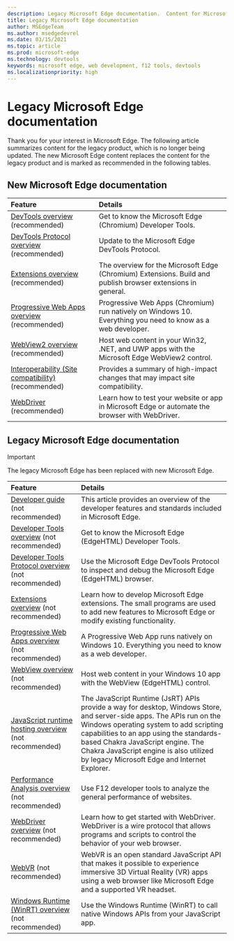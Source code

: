 ```yaml
---
description: Legacy Microsoft Edge documentation.  Content for Microsoft Edge (edgeHTML).
title: Legacy Microsoft Edge documentation
author: MSEdgeTeam
ms.author: msedgedevrel
ms.date: 03/15/2021
ms.topic: article
ms.prod: microsoft-edge
ms.technology: devtools
keywords: microsoft edge, web development, f12 tools, devtools
ms.localizationpriority: high
---
```

# Legacy Microsoft Edge documentation  

Thank you for your interest in Microsoft Edge.  The following article summarizes content for the legacy product, which is no longer being updated.  The new Microsoft Edge content replaces the content for the legacy product and is marked as recommended in the following tables.  

## New Microsoft Edge documentation  

| Feature | Details |  
|:--- |:--- |  
| [DevTools overview][DevtoolsGuideChromiumMain] \(recommended\) | Get to know the Microsoft Edge \(Chromium\) Developer Tools. |  
| [DevTools Protocol overview][DevtoolsProtocolChromiumMain] \(recommended\) | Update to the Microsoft Edge DevTools Protocol. |  
| [Extensions overview][ExtensionsChromiumIndex] \(recommended\) | The overview for the Microsoft Edge \(Chromium\) Extensions.  Build and publish browser extensions in general. |  
| [Progressive Web Apps overview][ProgressiveWebAppsChromiumIndex] \(recommended\) | Progressive Web Apps \(Chromium\) run natively on Windows 10.  Everything you need to know as a web developer. |  
| [WebView2 overview][Webview2Index] \(recommended\) | Host web content in your Win32, .NET, and UWP apps with the Microsoft Edge WebView2 control. |  
| [Interoperability (Site compatibility)][WebPlatformSiteImpactingChanges] \(recommended\) | Provides a summary of high-impact changes that may impact site compatibility. |  
| [WebDriver][WebdriverChromiumIndex] \(recommended\) | Learn how to test your website or app in Microsoft Edge or automate the browser with WebDriver. |  

<!--  
:::row:::
   :::column span="":::
      [DevTools overview][DevtoolsGuideChromiumMain]  
   :::column-end:::
   :::column span="":::
      [DevTools Protocol overview][DevtoolsProtocolChromiumMain]  
   :::column-end:::
   :::column span="":::
      [Extensions overview][ExtensionsChromiumIndex]  
   :::column-end:::
:::row-end:::  
:::row:::
   :::column span="":::
      [Progressive Web Apps overview][ProgressiveWebAppsChromiumIndex]  
   :::column-end:::
   :::column span="":::
      [New Microsoft Edge WebView2 overview][Webview2Index]  
   :::column-end:::
   :::column span="":::
      [Interoperability (Site compatibility)][WebPlatformSiteImpactingChanges]  
   :::column-end:::
:::row-end:::  
:::row:::
   :::column span="":::
      [WebDriver][WebdriverChromiumIndex]  
   :::column-end:::
   :::column span="":::
      &nbsp;  
   :::column-end:::
   :::column span="":::
      &nbsp;  
   :::column-end:::
:::row-end:::  
-->  

## Legacy Microsoft Edge documentation  

<!--  This is deprecated and legacy content.  For new content, navigate to the associated [Chromium category](#new-microsoft-edge-documentation).  -->  

> [!IMPORTANT]
> The legacy Microsoft Edge has been replaced with new Microsoft Edge.  

| Feature | Details |  
|:--- |:--- |  
| [Developer guide][EdgehtmlDevGuideIndex] \(not recommended\) | This article provides an overview of the developer features and standards included in Microsoft Edge. |  
| [Developer Tools overview][EdgehtmlDevtoolsGuideIndex] \(not recommended\) | Get to know the Microsoft Edge \(EdgeHTML\) Developer Tools. |  
| [Developer Tools Protocol overview][EdgehtmlDevtoolsProtocolIndex] \(not recommended\) | Use the Microsoft Edge DevTools Protocol to inspect and debug the Microsoft Edge \(EdgeHTML\) browser. |  
| [Extensions overview][EdgehtmlExtensionsIndex] \(not recommended\) | Learn how to develop Microsoft Edge extensions.  The small programs are used to add new features to Microsoft Edge or modify existing functionality. |  
| [Progressive Web Apps overview][EdgehtmlProgressiveWebAppsIndex] \(not recommended\) | A Progressive Web App runs natively on Windows 10.  Everything you need to know as a web developer. |  
| [WebView overview][EdgehtmlHostingWebviewIndex] \(not recommended\) | Host web content in your Windows 10 app with the WebView \(EdgeHTML\) control. |  
| [JavaScript runtime hosting overview][EdgehtmlHostingJavascriptRuntimeHostingIndex] \(not recommended\) | The JavaScript Runtime \(JsRT\) APIs provide a way for desktop, Windows Store, and server-side apps.  The APIs run on the Windows operating system to add scripting capabilities to an app using the standards-based Chakra JavaScript engine.   The Chakra JavaScript engine is also utilized by legacy Microsoft Edge and Internet Explorer. |  
| [Performance Analysis overview][EdgehtmlPerformanceAnalysisIndex] \(not recommended\) | Use F12 developer tools to analyze the general performance of websites. |  
| [WebDriver overview][EdgehtmlWebdriverIndex] \(not recommended\) | Learn how to get started with WebDriver.  WebDriver is a wire protocol that allows programs and scripts to control the behavior of your web browser. |  
| [WebVR][WebvrIndex] \(not recommended\) | WebVR is an open standard JavaScript API that makes it possible to experience immersive 3D Virtual Reality \(VR\) apps using a web browser like Microsoft Edge and a supported VR headset. |  
| [Windows Runtime (WinRT) overview][EdgehtmlWindowsRuntimeIndex] \(not recommended\) | Use the Windows Runtime \(WinRT\) to call native Windows APIs from your JavaScript app. |  

<!--  
:::row:::
   :::column span="":::
      [developer guide][EdgehtmlDevGuideIndex]  
   :::column-end:::
   :::column span="":::
      [Developer Tools overview][EdgehtmlDevtoolsGuideIndex]  
   :::column-end:::
   :::column span="":::
      [Developer Tools Protocol overview][EdgehtmlDevtoolsProtocolIndex]  
   :::column-end:::
:::row-end:::  
:::row:::
   :::column span="":::
      [Extensions overview][EdgehtmlExtensionsIndex]  
   :::column-end:::
   :::column span="":::
      [Progressive Web Apps overview][EdgehtmlProgressiveWebAppsIndex]  
   :::column-end:::
   :::column span="":::
      [WebView overview][EdgehtmlHostingWebviewIndex]  
   :::column-end:::
:::row-end:::  
:::row:::
   :::column span="":::
      [JavaScript runtime hosting overview][EdgehtmlHostingJavascriptRuntimeHostingIndex]  
   :::column-end:::
   :::column span="":::
      [Performance Analysis overview][EdgehtmlPerformanceAnalysisIndex]  
   :::column-end:::
   :::column span="":::
      [WebDriver overview][EdgehtmlWebdriverIndex]  
   :::column-end:::
:::row-end:::  
:::row:::
   :::column span="":::
      [WebVR][WebvrIndex]  
   :::column-end:::
   :::column span="":::
      [Windows Runtime (WinRT) overview][EdgehtmlWindowsRuntimeIndex]  
   :::column-end:::
   :::column span="":::
      &nbsp;  
   :::column-end:::
:::row-end:::  
-->  

<!-- links -->  

[DevtoolsGuideChromiumMain]: ../devtools-guide-chromium/index.md "Microsoft Edge (Chromium) Developer Tools overview | Microsoft Docs"  
[DevtoolsProtocolChromiumMain]: ../devtools-protocol-chromium/index.md "Microsoft Edge (Chromium) DevTools Protocol overview | Microsoft Docs"  
[EdgehtmlDevGuideIndex]: ./dev-guide/index.md "Microsoft Edge Developer Guide | Microsoft Docs"  
[EdgehtmlDevtoolsGuideIndex]: ./devtools-guide/index.md "Microsoft Edge (EdgeHTML) Developer Tools | Microsoft Docs"  
[EdgehtmlDevtoolsProtocolIndex]: ./devtools-protocol/index.md "Microsoft Edge (EdgeHTML) DevTools Protocol | Microsoft Docs"  
[EdgehtmlExtensionsIndex]: ./extensions/index.md "Microsoft Edge (EdgeHTML) extensions | Microsoft Docs"  
[EdgehtmlProgressiveWebAppsIndex]: ./progressive-web-apps/index.md "Progressive Web Apps (EdgeHTML) on Windows | Microsoft Docs"  
[EdgehtmlHostingWebviewIndex]: ./hosting/webview/index.md "WebView (EdgeHTML) for Windows 10 apps | Microsoft Docs"  
[EdgehtmlHostingJavascriptRuntimeHostingIndex]: ./hosting/javascript-runtime-hosting.md "JavaScript runtime hosting | Microsoft Docs"  
[EdgehtmlPerformanceAnalysisIndex]: ./performance-analysis/index.md "Performance Analysis | Microsoft Docs"  
[EdgehtmlWebdriverIndex]: ./webdriver/index.md "WebDriver (EdgeHTML) | Microsoft Docs"  
[EdgehtmlWindowsRuntimeIndex]: ./windows-runtime/index.md "Windows Runtime (WinRT) for JavaScript | Microsoft Docs"  
[ExtensionsChromiumIndex]: ../extensions-chromium/index.md "Microsoft Edge (Chromium) Extensions overview | Microsoft Docs"  
[ProgressiveWebAppsChromiumIndex]: ../progressive-web-apps-chromium/index.md "Progressive Web Apps on Windows overview | Microsoft Docs"  
[WebdriverChromiumIndex]: ../webdriver-chromium/index.md "Use WebDriver (Chromium) for test automation overview | Microsoft Docs"  
[WebPlatformSiteImpactingChanges]: ../web-platform/site-impacting-changes.md "Site compatibility-impacting changes coming to Microsoft Edge | Microsoft Docs"  
[Webview2Index]: ../webview2/index.md "Introduction to Microsoft Edge WebView2 | Microsoft Docs"  

[WebvrIndex]: /microsoft-edge/webvr/index "WebVR Developer's Guide | Microsoft Docs"  

